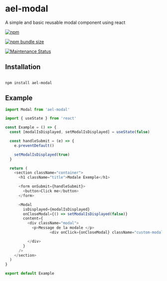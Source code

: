 # ael-modal

A simple and basic reusable modal component using react

<a href="https://www.npmjs.com/package/ael-modal"><img alt="npm" src="https://img.shields.io/npm/dw/ael-modal"></a>

<a href="https://www.npmjs.com/package/ael-modal"><img alt="npm bundle size" src="https://img.shields.io/bundlephobia/minzip/ael-modal"></a>

<a href="https://www.npmjs.com/package/ael-modal">

<img alt="Maintenance Status" src="https://img.shields.io/badge/maintenance-active-green.svg" />

</a>

## Installation

```

npm install ael-modal

```

## Example

```js
import Modal from 'ael-modal'

import { useState } from 'react'

const Example = () => {
  const [modalIsDisplayed, setModalIsDisplayed] = useState(false)

  const handleSubmit = (e) => {
    e.preventDefault()

    setModalIsDisplayed(true)
  }

  return (
    <section className="container">
      <h1 className="title">Modale Exemple</h1>

      <form onSubmit={handleSubmit}>
        <button>Click me</button>
      </form>

      <Modal
        isDisplayed={modalIsDisplayed}
        onCloseModal={() => setModalIsDisplayed(false)}
        content={
          <div className="modal">
            <p>Message de la modale </p>
                    <div onClick={onCloseModal} className="custom-modal-btn-close">

          </div>
        }
      />
    </section>
  )
}

export default Example
```

